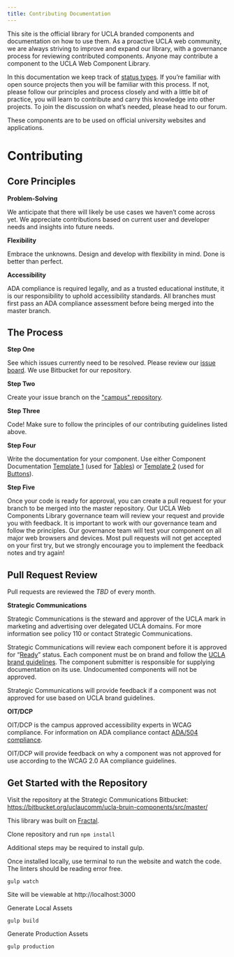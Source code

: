 ```yaml
---
title: Contributing Documentation
---
```

This site is the official library for UCLA branded components and documentation on how to use them. As a proactive UCLA web community, we are always striving to improve and expand our library, with a governance process for reviewing contributed components. Anyone may contribute a component to the UCLA Web Component Library.

In this documentation we keep track of [status types](/build/%!CurrentVersion%!/index.html). If you’re familiar with open source projects then you will be familiar with this process. If not, please follow our principles and process closely and with a little bit of practice, you will learn to contribute and carry this knowledge into other projects. To join the discussion on what’s needed, please head to our forum.

These components are to be used on official university websites and applications.

# **Contributing**

## **Core Principles**

**Problem-Solving**

We anticipate that there will likely be use cases we haven’t come across yet. We appreciate contributions based on current user and developer needs and insights into future needs.

**Flexibility**

Embrace the unknowns. Design and develop with flexibility in mind. Done is better than perfect.

**Accessibility**

ADA compliance is required legally, and as a trusted educational institute, it is our responsibility to uphold accessibility standards. All branches must first pass an ADA compliance assessment before being merged into the master branch.

## **The Process**

**Step One**

See which issues currently need to be resolved. Please review our [issue board](https://bitbucket.org/uclaucomm/ucla-bruin-components/src/master/). We use Bitbucket for our repository.

**Step Two**

Create your issue branch on the ["campus" repository](https://bitbucket.org/uclaucomm/ucla-bruin-components/src/campus/).

**Step Three**

Code! Make sure to follow the principles of our contributing guidelines listed above.

**Step Four**

Write the documentation for your component. Use either Component Documentation [Template 1](https://docs.google.com/document/d/1ZTx27t_yjLnQ4HxEh5SuEyjEMzJ-OzgjxwrcqSpLlxM/edit) (used for [Tables](/build/%!CurrentVersion%!/docs/component-guidelines/tables.html)) or [Template 2](https://docs.google.com/document/d/1skG3eTt6nktdypZFRUwMFJThjb5jEzVAgMjNJX5A1ks/edit) (used for [Buttons](/build/%!CurrentVersion%!/docs/component-guidelines/buttons-and-links.html)).

**Step Five**

Once your code is ready for approval, you can create a pull request for your branch to be merged into the master repository. Our UCLA Web Components Library governance team will review your request and provide you with feedback. It is important to work with our governance team and follow the principles. Our governance team will test your component on all major web browsers and devices. Most pull requests will not get accepted on your first try, but we strongly encourage you to implement the feedback notes and try again!

## **Pull Request Review**

Pull requests are reviewed the *TBD* of every month.

**Strategic Communications**

Strategic Communications is the steward and approver of the UCLA mark in marketing and advertising over delegated UCLA domains. For more information see policy 110 or contact Strategic Communications.

Strategic Communications will review each component before it is approved for “[Ready](/build/%!CurrentVersion%!/index.html)” status. Each component must be on brand and follow the [UCLA brand guidelines](http://brand.ucla.edu/). The component submitter is responsible for supplying documentation on its use. Undocumented components will not be approved.

Strategic Communications will provide feedback if a component was not approved for use based on UCLA brand guidelines.

**OIT/DCP**

OIT/DCP is the campus approved accessibility experts in WCAG compliance. For information on ADA compliance contact [ADA/504 compliance](https://www.ada.ucla.edu/).

OIT/DCP will provide feedback on why a component was not approved for use according to the WCAG 2.0 AA compliance guidelines.

## Get Started with the Repository
Visit the repository at the Strategic Communications Bitbucket: https://bitbucket.org/uclaucomm/ucla-bruin-components/src/master/

This library was built on [Fractal](https://fractal.build).

Clone repository and run `npm install`

Additional steps may be required to install gulp.

Once installed locally, use terminal to run the website and watch the code. The linters should be reading error free.
```
gulp watch
```
Site will be viewable at http://localhost:3000


Generate Local Assets
```
gulp build
```

Generate Production Assets
```
gulp production
```
